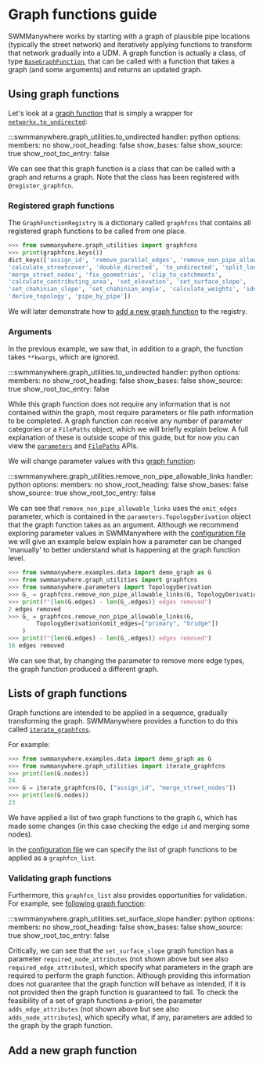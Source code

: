 # Graph functions guide

SWMManywhere works by starting with a graph of plausible pipe locations
(typically the street network) and iteratively applying functions to transform
that network gradually into a UDM. A graph function is actually a class, of type
[`BaseGraphFunction`](reference-graph-utilities.md#swmmanywhere.graph_utilities.BaseGraphFunction), that can
be called with a function that takes a graph (and some arguments) and returns
an updated graph.

## Using graph functions

Let's look at a [graph function](reference-graph-utilities.md#swmmanywhere.graph_utilities.to_undirected)
that is simply a wrapper for
[`networkx.to_undirected`](https://networkx.org/documentation/stable/reference/classes/generated/networkx.DiGraph.to_undirected.html):

:::swmmanywhere.graph_utilities.to_undirected
    handler: python
    options:
      members: no
      show_root_heading: false
      show_bases: false
      show_source: true
      show_root_toc_entry: false

We can see that this graph function is a class that can be called with a graph
and returns a graph. Note that the class has been registered with
`@register_graphfcn`.

### Registered graph functions

The `GraphFunctionRegistry` is a dictionary called `graphfcns` that contains all
registered graph functions to be called from one place.

``` py
>>> from swmmanywhere.graph_utilities import graphfcns
>>> print(graphfcns.keys())
dict_keys(['assign_id', 'remove_parallel_edges', 'remove_non_pipe_allowable_links', 
'calculate_streetcover', 'double_directed', 'to_undirected', 'split_long_edges', 
'merge_street_nodes', 'fix_geometries', 'clip_to_catchments', 
'calculate_contributing_area', 'set_elevation', 'set_surface_slope',
'set_chahinian_slope', 'set_chahinian_angle', 'calculate_weights', 'identify_outlets',
'derive_topology', 'pipe_by_pipe'])
```

We will later demonstrate how to [add a new graph function](#add-a-new-graph-function)
to the registry.

### Arguments

In the previous example, we saw that, in addition to a graph, the function
takes `**kwargs`, which are ignored.

:::swmmanywhere.graph_utilities.to_undirected
    handler: python
    options:
      members: no
      show_root_heading: false
      show_bases: false
      show_source: true
      show_root_toc_entry: false

While this graph function does not require any information that is not contained
within the graph, most require parameters or file path information to be completed.
A graph function can receive any number of parameter categories or a `FilePaths`
object, which we will briefly explain below.
A full explanation of these is outside scope of this guide, but for now you can
view the [`parameters`](reference-parameters.md) and
[`FilePaths`](reference-filepaths.md) APIs.

We will change parameter values with this
[graph function](reference-graph-utilities.md#swmmanywhere.graph_utilities.remove_non_pipe_allowable_links):

:::swmmanywhere.graph_utilities.remove_non_pipe_allowable_links
    handler: python
    options:
      members: no
      show_root_heading: false
      show_bases: false
      show_source: true
      show_root_toc_entry: false

We can see that `remove_non_pipe_allowable_links` uses the `omit_edges` parameter,
which is contained in the `parameters.TopologyDerivation` object that
the graph function takes as an argument. Although we recommend exploring parameter
values in SWMManywhere with the [configuration file](config_guide.md#changing-parameters)
we will give an example below explain how a parameter can be changed 'manually'
to better understand what is happening at the graph function level.

``` py
>>> from swmmanywhere.examples.data import demo_graph as G
>>> from swmmanywhere.graph_utilities import graphfcns
>>> from swmmanywhere.parameters import TopologyDerivation
>>> G_ = graphfcns.remove_non_pipe_allowable_links(G, TopologyDerivation())
>>> print(f"{len(G.edges) - len(G_.edges)} edges removed")
2 edges removed
>>> G_ = graphfcns.remove_non_pipe_allowable_links(G, 
        TopologyDerivation(omit_edges=["primary", "bridge"])
    )
>>> print(f"{len(G.edges) - len(G_.edges)} edges removed")
16 edges removed
```

We can see that, by changing the parameter to remove more edge types, the
graph function produced a different graph.

## Lists of graph functions

Graph functions are intended to be applied in a sequence, gradually transforming
the graph. SWMManywhere provides a function to do this called
[`iterate_graphfcns`](reference-graph-utilities.md#swmmanywhere.graph_utilities.iterate_graphfcns).

For example:

```python
>>> from swmmanywhere.examples.data import demo_graph as G
>>> from swmmanywhere.graph_utilities import iterate_graphfcns
>>> print(len(G.nodes))
24
>>> G = iterate_graphfcns(G, ["assign_id", "merge_street_nodes"])
>>> print(len(G.nodes))
23
```

We have applied a list of two graph functions to the graph `G`, which has made
some changes (in this case checking the edge `id` and merging some nodes).

In the [configuration file](config_guide.md#customise-graphfcns) we can specify
the list of graph functions to be applied as a `graphfcn_list`.

### Validating graph functions

Furthermore, this `graphfcn_list` also provides opportunities for validation.
For example, see
[following graph function](reference-graph-utilities.md#swmmanywhere.graph_utilities.set_surface_slope):

:::swmmanywhere.graph_utilities.set_surface_slope
    handler: python
    options:
      members: no
      show_root_heading: false
      show_bases: false
      show_source: true
      show_root_toc_entry: false

Critically, we can see that the `set_surface_slope` graph function has a
parameter `required_node_attributes` (not shown above but see also
`required_edge_attributes`), which specify what parameters in the graph
are required to perform the graph function. Although providing this information
does not guarantee that the graph function will behave as intended, if it is
not provided then the graph function is guaranteed to fail. To check the
feasibility of a set of graph functions a-priori, the parameter
`adds_edge_attributes` (not shown above but see also `adds_node_attributes`),
which specify what, if any, parameters are added to the graph by the graph
function.

## Add a new graph function
